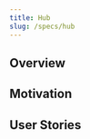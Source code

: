 ```yaml
---
title: Hub
slug: /specs/hub
---
```


## Overview

## Motivation

## User Stories

<!-- wireframe here -->

## <!-- Can also be used as a QA Checklist -->
